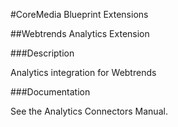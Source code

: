 #CoreMedia Blueprint Extensions

##Webtrends Analytics Extension

###Description

Analytics integration for Webtrends

###Documentation

See the Analytics Connectors Manual.

